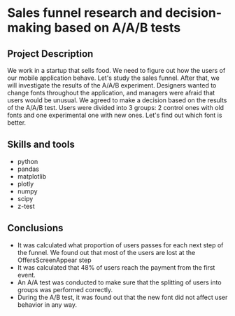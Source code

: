 # Sales funnel research and decision-making based on A/A/B tests
## Project Description
We work in a startup that sells food. We need to figure out how the users of our mobile application behave.
Let's study the sales funnel. After that, we will investigate the results of the A/A/B experiment.
Designers wanted to change fonts throughout the application, and managers were afraid that users would be unusual.
We agreed to make a decision based on the results of the A/A/B test. Users were divided into 3 groups: 2 control ones with old fonts and one experimental one with new ones.
Let's find out which font is better.
## Skills and tools
- python
- pandas
- matplotlib
- plotly
- numpy
- scipy
- z-test
## Conclusions
- It was calculated what proportion of users passes for each next step of the funnel. We found out that most of the users are lost at the OffersScreenAppear step
- It was calculated that 48% of users reach the payment from the first event.
- An A/A test was conducted to make sure that the splitting of users into groups was performed correctly.
- During the A/B test, it was found out that the new font did not affect user behavior in any way.
